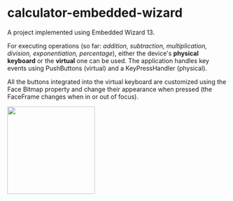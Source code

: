 # calculator-embedded-wizard
A project implemented using Embedded Wizard 13. 

For executing operations (so far: *addition, subtraction, multiplication, division, exponentiation, percentage*), either the device's **physical keyboard** or the **virtual** one can be used. The application handles key events using PushButtons (virtual) and a KeyPressHandler (physical). 

All the buttons integrated into the virtual keyboard are customized using the Face Bitmap property and change their appearance when pressed (the FaceFrame changes when in or out of focus).

<img align="center" width="200" src="https://github.com/user-attachments/assets/22d5350c-0ab2-49d8-8410-e94b9cb2ca67">




